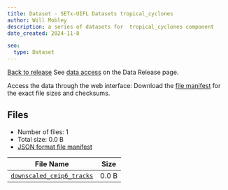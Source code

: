 ```yaml
---
title: Dataset - SETx-UIFL Datasets tropical_cyclones
author: Will Mobley
description: a series of datasets for  tropical_cyclones component
date_created: 2024-11-8

seo:
  type: Dataset
---
```


[Back to release](./index.html#datasets)
See [data access](./index.html#data-access) on the Data Release page.

Access the data through the  web interface: 
Download the [file manifest](./manifests/tropical_cyclones-manifest.json) for the exact file sizes and checksums.

## Files

- Number of files: 1
- Total size: 0.0 B
- [JSON format file manifest](./manifests/tropical_cyclones-manifest.json)

|                             File Name                             | Size  |
| ----------------------------------------------------------------- | ----- |
| [`downscaled_cmip6_tracks`](./index-downscaled_cmip6_tracks.html) | 0.0 B |
